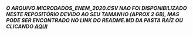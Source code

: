 ##### O ARQUIVO MICRODADOS_ENEM_2020.CSV NAO FOI DISPONIBILIZADO NESTE REPOSITÓRIO DEVIDO AO SEU TAMANHO (APROX 2 GB), MAS PODE SER ENCONTRADO NO LINK DO README.MD DA PASTA RAÍZ OU CLICANDO [AQUI](https://download.inep.gov.br/microdados/microdados_enem_2020.zip)
